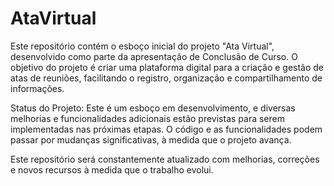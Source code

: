 # AtaVirtual
<!-- 06/12/2024 -->
Este repositório contém o esboço inicial do projeto "Ata Virtual", desenvolvido como parte da apresentação de Conclusão de Curso. O objetivo do projeto é criar uma plataforma digital para a criação e gestão de atas de reuniões, facilitando o registro, organização e compartilhamento de informações.

Status do Projeto: Este é um esboço em desenvolvimento, e diversas melhorias e funcionalidades adicionais estão previstas para serem implementadas nas próximas etapas. O código e as funcionalidades podem passar por mudanças significativas, à medida que o projeto avança.

Este repositório será constantemente atualizado com melhorias, correções e novos recursos à medida que o trabalho evolui.

